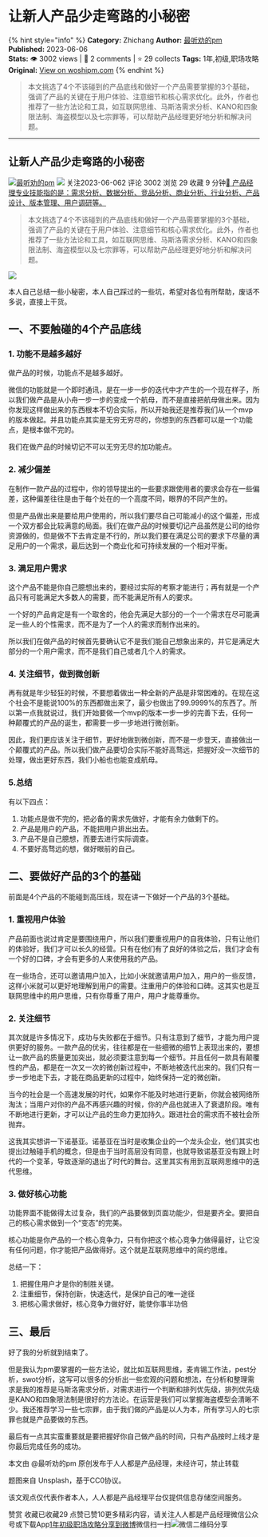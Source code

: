 # 让新人产品少走弯路的小秘密
{% hint style="info" %}
**Category:** Zhichang
**Author:** [最听劝的pm](https://www.woshipm.com/u/1513614)
**Published:** 2023-06-06  
**Stats:** 👁️ 3002 views | 💬 2 comments | ⭐ 29 collects
**Tags:** 1年,初级,职场攻略
**Original:** [View on woshipm.com](https://www.woshipm.com/zhichang/5841437.html)
{% endhint %}
> 本文挑选了4个不该碰到的产品底线和做好一个产品需要掌握的3个基础，强调了产品的关键在于用户体验、注意细节和核心需求优化。此外，作者也推荐了一些方法论和工具，如互联网思维、马斯洛需求分析、KANO和四象限法制、海盗模型以及七宗罪等，可以帮助产品经理更好地分析和解决问题。

---

## 让新人产品少走弯路的小秘密

[![](https://static.woshipm.com/view/woshipm_api_def_20230427111515_1586.png?imageView2/1/w/72/h/72/q/100)](https://www.woshipm.com/u/1513614)[最听劝的pm](https://www.woshipm.com/u/1513614) ![](https://static.woshipm.com/tag/1101_1@2x.png) 关注2023-06-062 评论 3002 浏览 29 收藏 9 分钟[🔗 产品经理专业技能指的是：需求分析、数据分析、竞品分析、商业分析、行业分析、产品设计、版本管理、用户调研等。](https://ke.qidianla.com/courses/90pm)

> 本文挑选了4个不该碰到的产品底线和做好一个产品需要掌握的3个基础，强调了产品的关键在于用户体验、注意细节和核心需求优化。此外，作者也推荐了一些方法论和工具，如互联网思维、马斯洛需求分析、KANO和四象限法制、海盗模型以及七宗罪等，可以帮助产品经理更好地分析和解决问题。

![](https://image.woshipm.com/2023/04/17/55aeb714-dcf5-11ed-897e-00163e0b5ff3.png)

本人自己总结一些小秘密，本人自己踩过的一些坑，希望对各位有所帮助，废话不多说，直接上干货。

## 一、不要触碰的4个产品底线

### 1\. 功能不是越多越好

做产品的时候，功能点不是越多越好。

微信的功能就是一个即时通讯，是在一步一步的迭代中才产生的一个现在样子，所以我们做产品是从小舟一步一步的变成一个航母，而不是直接把航母做出来。因为你发现这样做出来的东西根本不切合实际，所以开始我还是推荐我们从一个mvp的版本做起。并且功能点其实是无穷无穷尽的，你想到的东西都可以是一个功能点，是根本做不完的。

我们在做产品的时候切记不可以无穷无尽的加功能点。

### 2\. 减少偏差

在制作一款产品的过程中，你的领导提出的一些要求跟使用者的要求会存在一些偏差，这种偏差往往是由于每个处在的一个高度不同，眼界的不同产生的。

但是产品做出来是要给用户使用的，所以我们要尽自己可能减小的这个偏差，形成一个双方都会比较满意的局面。我们在做产品的时候要切记产品虽然是公司的给你资源做的，但是做不下去肯定是不行的，所以我们要在满足公司的要求下尽量的满足用户的一个需求，最后达到一个商业化和可持续发展的一个相对平衡。

### 3\. 满足用户需求

这个产品不能是你自己臆想出来的，要经过实际的考察才能进行；再有就是一个产品只有可能满足大多数人的需要，而不能满足所有人的要求。

一个好的产品肯定是有一个取舍的，他会先满足大部分的一个一个需求在尽可能满足一些人的个性需求，而不是为了一个人的需求而制作出来的。

所以我们在做产品的时候首先要确认它不是我们能自己想象出来的，并它是满足大部分的一个用户需求，而不是我们自己或者几个人的需求。

### 4\. 关注细节，做到微创新

再有就是年少轻狂的时候，不要想着做出一种全新的产品是非常困难的。在现在这个社会不是能说100%的东西都做出来了，最少也做出了99.9999%的东西了。所以第一点我就说过，我们开始要做一个mvp的版本一步一步的完善下去，任何一种颠覆式的产品的诞生，都需要一步一步地进行微创新。

因此，我们更应该关注于细节，更好地做到微创新，而不是一步登天，直接做出一个颠覆式的产品。所以我们做产品要切合实际不能好高骛远，把握好没一次细节的处理，做出更好东西，我们小船也也能变成航母。

### 5.总结

有以下四点：

1.  功能点是做不完的，把必备的需求先做好，才能有余力做剩下的。
2.  产品是用户的产品，不能把用户排出出去。
3.  产品不是自己臆想，而要去进行实际调查。
4.  不要好高骛远的想，做好眼前的自己。

## 二、要做好产品的3个的基础

前面是4个产品的不能碰到高压线，现在讲一下做好一个产品的3个基础。

### 1\. 重视用户体验

产品前面也说过肯定是要围绕用户，所以我们要重视用户的自我体验，只有让他们的体验好，我们才可以长久的经营。只有在他们有了良好的体验之后，我们才会有一个好的口碑，才会有更多的人来使用我的产品。

在一些场合，还可以邀请用户加入，比如小米就邀请用户加入，用户的一些反馈，这样小米就可以更好地理解到用户的需要。注重用户的体验和口碑。这其实也是互联网思维中的用户思维，只有你尊重了用户，用户才能尊重你。

### 2\. 关注细节

其次就是许多情况下，成功与失败都在于细节。只有注意到了细节，才能为用户提供更好的服务。一款产品的优劣，往往都是在一些细微的细节上表现出来的，要想让一款产品的质量更加突出，就必须要注意到每一个细节。并且任何一款具有颠覆性的产品，都是在一次又一次的微创新过程中，不断地被迭代出来的。我们只有一步一步地走下去，才能在商品更新的过程中，始终保持一定的微创新。

当今的社会是一个高速发展的时代，如果你不能及时地进行更新，你就会被网络所淘汰；当用户对你的产品不再感兴趣的时候，你的产品也就进入了衰退阶段。唯有不断地进行更新，才可以让产品的生命力更加持久。跟进社会的需求而不被社会所抛弃。

这我其实想讲一下诺基亚。诺基亚在当时是收集企业的一个龙头企业，他们其实也提出过触碰手机的概念，但是由于当时高层没有同意，也就导致诺基亚没有跟上时代的一个变革，导致逐渐的退出了时代的舞台。这里其实有用到互联网思维中的迭代思维。

### 3\. 做好核心功能

功能界面不能做得太过复杂，我们的产品要做到页面功能少，但是要齐全。要把自己的核心需求做到一个“变态”的完美。

核心功能是你产品的一个核心竞争力，只有你把这个核心竞争力做得最好，让它没有任何问题，你才能把产品做得好。这个就是互联网思维中的简约思维。

总结一下：

1.  把握住用户才是你的制胜关键。
2.  注重细节，保持创新，快速迭代，是保护自己的唯一途径
3.  把核心需求做好，核心竞争力做好好，能使你事半功倍

## 三、最后

好了我的分析就到结束了。

但是我认为pm要掌握的一些方法论，就比如互联网思维，麦肯锡工作法，pest分析，swot分析，这写可以很多的分析出一些宏观的问题和想法，在分析和整理需求是我的推荐是马斯洛需求分析，对需求进行一个判断和排列优先级，排列优先级是KANO和四象限法制是很好的方法论。在运营是我们可以掌握海盗模型会清晰不少。我还推荐学习一些七宗罪，由于我们做的产品是以人为本，所有学习人的七宗罪也就是产品要做的东西。

最后有一点其实蛮重要就是要把握好你自己做产品的时间，只有产品按时上线才是你最后完成任务的成功。

本文由 @最听劝的pm 原创发布于人人都是产品经理，未经许可，禁止转载

题图来自 Unsplash，基于CC0协议。

该文观点仅代表作者本人，人人都是产品经理平台仅提供信息存储空间服务。

赞赏 收藏已收藏29 点赞已赞10更多精彩内容，请关注人人都是产品经理微信公众号或下载App[1年](https://www.woshipm.com/tag/1%e5%b9%b4)[初级](https://www.woshipm.com/tag/%e5%88%9d%e7%ba%a7)[职场攻略](https://www.woshipm.com/tag/zhichang)[分享到微博](https://service.weibo.com/share/share.php?appkey=2775287854&title=让新人产品少走弯路的小秘密&url=https://www.woshipm.com/zhichang/5841437.html&pic=https://image.woshipm.com/2023/04/17/55aeb714-dcf5-11ed-897e-00163e0b5ff3.png)微信扫一扫![微信二维码](https://api.pwmqr.com/qrcode/create/?url=https://www.woshipm.com/zhichang/5841437.html)分享